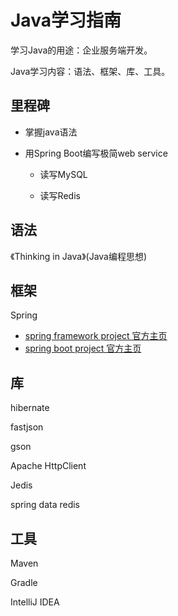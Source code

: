 # Java学习指南

学习Java的用途：企业服务端开发。

Java学习内容：语法、框架、库、工具。

## 里程碑

- 掌握java语法

- 用Spring Boot编写极简web service

	- 读写MySQL

	- 读写Redis

## 语法

《Thinking in Java》(Java编程思想)

## 框架

Spring

- [spring framework project 官方主页](https://projects.spring.io/spring-framework/)
- [spring boot project 官方主页](https://projects.spring.io/spring-boot/)

## 库

hibernate

fastjson

gson

Apache HttpClient

Jedis

spring data redis

## 工具

Maven

Gradle

IntelliJ IDEA 



